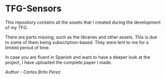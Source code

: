 # TFG-Sensors
This repository contains all the assets that I created during the development of my TFG.

There are parts missing, such as the libraries and other assets. This is due to some of them being subscription-based. They were lent to me for a limited period of time. 

In case you are fluent in Spanish and want to have a deeper look at the project, I have uploaded the complete paper I made.

*Author - Carlos Brito Pérez*
